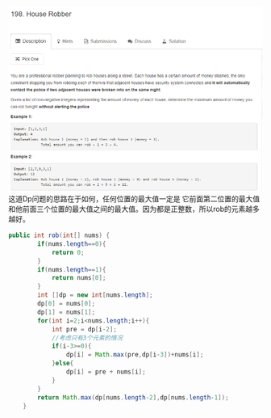 ![HouseRobber](houserobber.png)
这道Dp问题的思路在于如何，任何位置的最大值一定是 它前面第二位置的最大值和他前面三个位置的最大值之间的最大值。因为都是正整数，所以rob的元素越多越好。
```java
public int rob(int[] nums) {
        if(nums.length==0){
            return 0;
        }
        if(nums.length==1){
            return nums[0];
        }
        int []dp = new int[nums.length];
        dp[0] = nums[0];
        dp[1] = nums[1];
        for(int i=2;i<nums.length;i++){
            int pre = dp[i-2];
            //考虑只有3个元素的情况
            if(i-3>=0){
                dp[i] = Math.max(pre,dp[i-3])+nums[i];
            }else{
                dp[i] = pre + nums[i];
            }
        }
        return Math.max(dp[nums.length-2],dp[nums.length-1]);
    }
```